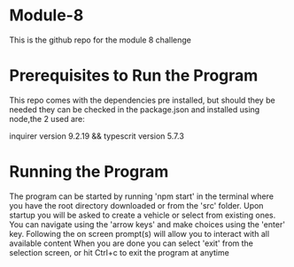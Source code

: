 # Module-8
This is the github repo for the module 8 challenge

# Prerequisites to Run the Program
This repo comes with the dependencies pre installed, but should they be needed
they can be checked in the package.json and installed using node,the 2 used are:

inquirer version 9.2.19 && typescrit version 5.7.3

# Running the Program
The program can be started by running 'npm start' in the terminal where you have the root directory downloaded or from the 'src' folder.
Upon startup you will be asked to create a vehicle or select from existing ones.
You can navigate using the 'arrow keys' and make choices using the 'enter' key.
Following the on screen prompt(s) will allow you to interact with all available content
When you are done you can select 'exit' from the selection screen, or hit Ctrl+c to exit the program at anytime
